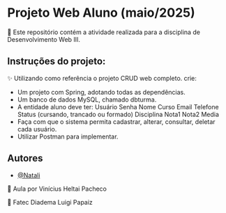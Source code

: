 # Projeto Web Aluno (maio/2025)

🔎 Este repositório contém a atividade realizada para a disciplina de Desenvolvimento Web III.

## Instruções do projeto:

✨ Utilizando como referência o projeto CRUD web completo. crie:
- Um projeto com Spring, adotando todas as dependências.
- Um banco de dados MySQL, chamado dbturma.
- A entidade aluno deve ter:
  Usuário
  Senha
  Nome
  Curso
  Email
  Telefone
  Status (cursando, trancado ou formado)
  Disciplina
  Nota1
  Nota2
  Media
- Faça com que o sistema permita cadastrar, alterar, consultar, deletar cada usuário.
- Utilizar Postman para implementar.

## Autores

- [@Natali](https://github.com/nouveauromance)

🔗 Aula por Vinícius Heltai Pacheco

📍 Fatec Diadema Luigi Papaiz 
